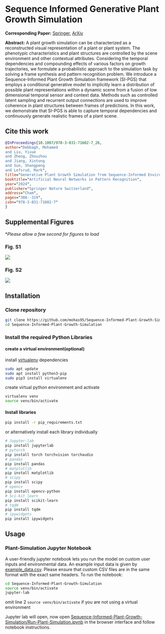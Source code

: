 # Sequence Informed Generative Plant Growth Simulation

**Corresponding Paper:** [Springer](https://doi.org/10.1007/978-3-031-71602-7_26), [ArXiv](https://arxiv.org/abs/2405.14796)


**Abstract:** A plant growth simulation can be characterized as a reconstructed visual representation of a plant or plant system. The phenotypic characteristics and plant structures are controlled by the scene environment and other contextual attributes. Considering the temporal dependencies and compounding effects of various factors on growth trajectories, we formulate a probabilistic approach to the simulation task by solving a frame synthesis and pattern recognition problem. We introduce a Sequence-Informed Plant Growth Simulation framework (SI-PGS) that employs a conditional generative model to implicitly learn a distribution of possible plant representations within a dynamic scene from a fusion of low dimensional temporal sensor and context data. Methods such as controlled latent sampling and recurrent output connections are used to improve coherence in plant structures between frames of predictions. In this work, we demonstrate that SI-PGS is able to capture temporal dependencies and continuously generate realistic frames of a plant scene.

## Cite this work
```bibtex
@InProceedings{10.1007/978-3-031-71602-7_26,
author="Debbagh, Mohamed
and Liu, Yixue
and Zheng, Zhouzhou
and Jiang, Xintong
and Sun, Shangpeng
and Lefsrud, Mark",
title="Generative Plant Growth Simulation from Sequence-Informed Environmental Conditions",
booktitle="Artificial Neural Networks in Pattern Recognition",
year="2024",
publisher="Springer Nature Switzerland",
address="Cham",
pages="308--319",
isbn="978-3-031-71602-7"
}
```

## Supplemental Figures

**Please allow a few second for figures to load*
### Fig. S1

![](/figures/S1_outputs.gif)

### Fig. S2

![](/figures/S2_beta.gif)

## Installation

### Clone repository
``` bash
git clone https://github.com/mohas95/Sequence-Informed-Plant-Growth-Simulation.git
cd Sequence-Informed-Plant-Growth-Simulation
```

### Install the required Python Libraries
#### create a virtual environment(optional)
install [virtualenv](https://virtualenv.pypa.io/en/latest/installation.html) dependencies
```bash 
sudo apt update
sudo apt install python3-pip
sudo pip3 install virtualenv 
```
create virtual python environment and activate

```bash
virtualenv venv
source venv/bin/activate

```
#### Install libraries

```bash
pip install -r pip_requirements.txt
```
or alternatively install each library individually

``` bash
# Jupyter-lab
pip install jupyterlab
# pytorch
pip install torch torchvision torchaudio
# pandas
pip install pandas
# matplotlib
pip install matplotlib
# scipy
pip install scipy
# opencv
pip install opencv-python
# Sci-kit learn
pip install scikit-learn
# tqdm
pip install tqdm
# ipywidgets
pip install ipywidgets

```

## Usage
### Plant-Simulation Jupyter Notebook
A user-friendly jupyter notebook lets you run the model on custom user inputs and environmental data. An example input data is given by [example_data.csv](/example_data.csv). Please ensure that custom CSV files are in the same format with the exact same headers. To run the notebook:

``` bash
cd Sequence-Informed-Plant-Growth-Simulation
source venv/bin/activate
jupyter-lab
```
omit line 2 `source venv/bin/activate` if you are not using a virtual environment

Jupyter lab will open, now open [Sequence-Informed-Plant-Growth-Simulation/Run-Plant-Simulation.ipynb](/Run-Plant-Simulation.ipynb) in the browser interface and follow notebook instructions.